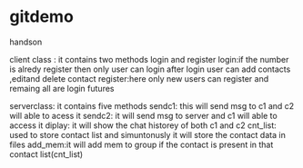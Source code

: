 # gitdemo
handson

client class : it contains two methods login and register
login:if the number is alredy register then only user can login after login user can add contacts ,editand delete contact
register:here only new users can register and remaing all are login futures

serverclass: it contains five methods
sendc1: this will send msg to c1 and c2 will able to acess it
sendc2: it will send msg to server and c1 will able to access it
diplay: it will show the chat historey of both c1 and c2
cnt_list: used to store contact list and simuntonusly it will store the contact data in files 
add_mem:it will add mem to group if the contact is present in that contact list(cnt_list)
